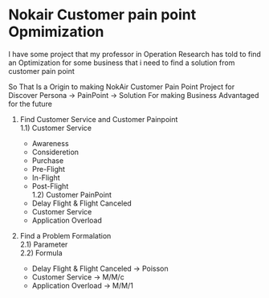 # Nokair Customer pain point Opmimization
  I have some project that my professor in Operation Research has told to find an Optimization for some business that i need to find a solution from customer pain point

  So That Is a Origin to making NokAir Customer Pain Point Project for Discover Persona -> PainPoint -> Solution For making Business Advantaged for the future
  1) Find Customer Service and Customer Painpoint  
   1.1) Customer Service  
     - Awareness
     - Consideretion
     - Purchase
     - Pre-Flight
     - In-Flight
     - Post-Flight  
    1.2) Customer PainPoint  
     - Delay Flight & Flight Canceled
     - Customer Service
     - Application Overload  

  2) Find a Problem Formalation  
     2.1) Parameter  
     2.2) Formula
       - Delay Flight & Flight Canceled -> Poisson
       - Customer Service -> M/M/c
       - Application Overload -> M/M/1

   
